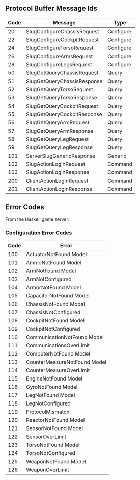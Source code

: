## Protocol Buffer Message Ids

| Code | Message                     | Type
-------|-----------------------------|----------
| 20   | SlugConfigureChassisRequest | Configure
| 22   | SlugConfigureCockpitRequest | Configure
| 24   | SlugConfigureTorsoRequest   | Configure
| 26   | SlugConfigureArmsRequest    | Configure
| 28   | SlugConfigureLegsRequest    | Configure
| 50   | SlugGetQueryChassisRequest  | Query
| 51   | SlugGetQueryChassisResponse | Query
| 52   | SlugGetQueryTorsoRequest    | Query
| 53   | SlugGetQueryTorsoResponse   | Query
| 54   | SlugGetQueryCockpitRequest  | Query
| 55   | SlugGetQueryCockpitResponse | Query
| 56   | SlugGetQueryArmRequest      | Query
| 57   | SlugGetQueryArmResponse     | Query
| 58   | SlugGetQueryLegRequest      | Query
| 59   | SlugGetQueryLegResponse     | Query
| 101  | ServerSlugGenericResponse   | Generic
| 102  | SlugActionLoginRequest      | Command
| 103  | SlugActionLoginResponse     | Command
| 200  | ClientActionLoginRequest    | Command
| 201  | ClientActionLoginResponse   | Command

## Error Codes

From the Haskell game server:

### Configuration Error Codes

| Code | Error                       
-------|-----------------------------
| 100  | ActuatorNotFound Model
| 101  | AmmoNotFound Model
| 102  | ArmNotFound Model
| 103  | ArmNotConfigured
| 104  | ArmorNotFound Model
| 105  | CapacitorNotFound Model
| 106  | ChassisNotFound Model
| 107  | ChassisNotConfigured
| 108  | CockpitNotFound Model
| 109  | CockpitNotConfigured
| 110  | CommunicationNotFound Model
| 111  | CommunicationsOverLimit
| 112  | ComputerNotFound Model
| 113  | CounterMeasureNotFound Model
| 114  | CounterMeasureOverLimit
| 115  | EngineNotFound Model
| 116  | GyroNotFound Model
| 117  | LegNotFound Model
| 118  | LegNotConfigured
| 119  | ProtocolMismatch
| 120  | ReactorNotFound Model
| 121  | SensorNotFound Model
| 122  | SensorOverLimit
| 123  | TorsoNotFound Model
| 124  | TorsoNotConfigured
| 125  | WeaponNotFound Model
| 126  | WeaponOverLimit
